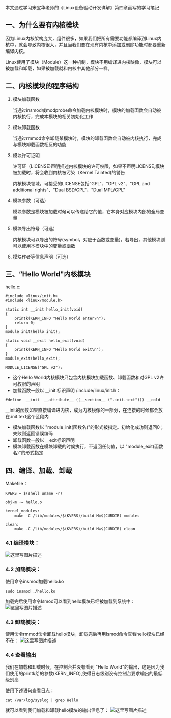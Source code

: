 本文通过学习宋宝华老师的《Linux设备驱动开发详解》第四章而写的学习笔记
## 一、为什么要有内核模块

因为Linux内核架构庞大，组件很多，如果我们把所有需要功能都编译到Linux内核中，就会导致内核很大，并且当我们要在现有内核中添加或删除功能时都要重新编译内核。

Linux使用了模块（Module）这一种机制，模块不用编译进内核映像，模块可以被加载和卸载，如果被加载就和内核中其他部分一样。

## 二、内核模块的程序结构
1. 模块加载函数
        
    当通过insmod或modprobe命令加载内核模块时，模块的加载函数会自动被内核执行，完成本模块的相关初始化工作
2. 模块卸载函数
    
    当通过rmmod命令卸载某模块时，模块的卸载函数会自动被内核执行，完成与模块卸载函数相反的功能
3. 模块许可证明
        
    许可证（LICENSE)声明描述内核模块的许可权限，如果不声明LICENSE,模块被加载时，将会收到内核被污染（Kernel Tainted)的警告
    
    内核模块领域，可接受的LICENSE包括“GPL"、"GPL v2"、"GPL and additional rights"、"Dual BSD/GPL"、"Dual MPL/GPL"
4. 模块参数（可选）

    模块参数是模块被加载时候可以传递给它的值，它本身对应模块内部的全局变量
5. 模块导出符号（可选）

    内核模块可以导出的符号(symbol，对应于函数或变量)，若导出，其他模块则可以使用本模块中的变量或函数
6. 模块作者等信息声明（可选）

## 三、“Hello World"内核模块
hello.c:

```
#include <linux/init.h>
#include <linux/module.h>

static int __init hello_init(void)
{
	printk(KERN_INFO "Hello World enter\n");
	return 0;
}
module_init(hello_init);

static void __exit hello_exit(void)
{
	printk(KERN_INFO "Hello World exit\n");
}
module_exit(hello_exit);

MODULE_LICENSE("GPL v2");
```
- 这个Hello World内核模块只包含内核模块加载函数、卸载函数和对GPL v2许可权限的声明
- 加载函数一般以 __init 标识声明
/include/linux/init.h：
```
#define  __init  __attribute__ ((__section__ (".init.text"))) __cold
```
__init的函数如果直接编译进内核，成为内核镜像的一部分，在连接的时候都会放在.init.text这个区段内
- 模块加载函数以 "module_init(函数名)"的形式被指定。初始化成功则返回0；失败则返回错误编码
- 卸载函数一般以 __exit标识声明
- 模块卸载函数在模块卸载的时候执行，不返回任何值，以 "module_exit(函数名)"的形式指定


## 四、编译、加载、卸载
Makefile：

```
KVERS = $(shell uname -r)

obj-m += hello.o

kernel_modules:
	make -C /lib/modules/$(KVERS)/build M=$(CURDIR) modules

clean:
	make -C /lib/modules/$(KVERS)/build M=$(CURDIR) clean
```
### 4.1 编译模块：
![这里写图片描述](http://39.106.181.170:8080/getImage?path=/root/code/go/kjblog/resources/blog-docs/linux/img/1.png)

### 4.2 加载模块：
使用命令insmod加载hello.ko

```
sudo insmod ./hello.ko
```
加载完后使用命令lsmod可以看到hello模块已经被加载到系统中：
![这里写图片描述](http://39.106.181.170:8080/getImage?path=/root/code/go/kjblog/resources/blog-docs/linux/img/2.png)

### 4.3 卸载模块：
使用命令rmmod命令卸载hello模块，卸载完后再用lsmod命令查看hello模块已经不在：
![这里写图片描述](http://39.106.181.170:8080/getImage?path=/root/code/go/kjblog/resources/blog-docs/linux/img/3.png)

### 4.4 查看输出
我们在加载和卸载时候，在控制台并没有看到 "Hello World"的输出，这是因为我们使用的printk给的参数(KERN_INFO),使得日志级别没有控制台要求输出的最低级别高

使用下述语句查看日志：

```
cat /var/log/syslog | grep Hello
```
就可以看到我们加载和卸载hello模块的输出信息了：
![这里写图片描述](http://39.106.181.170:8080/getImage?path=/root/code/go/kjblog/resources/blog-docs/linux/img/4.png)